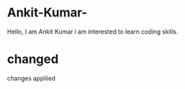 # Ankit-Kumar-
Hello, I am Ankit Kumar i am interested to learn coding skills.
# changed
changes appliied